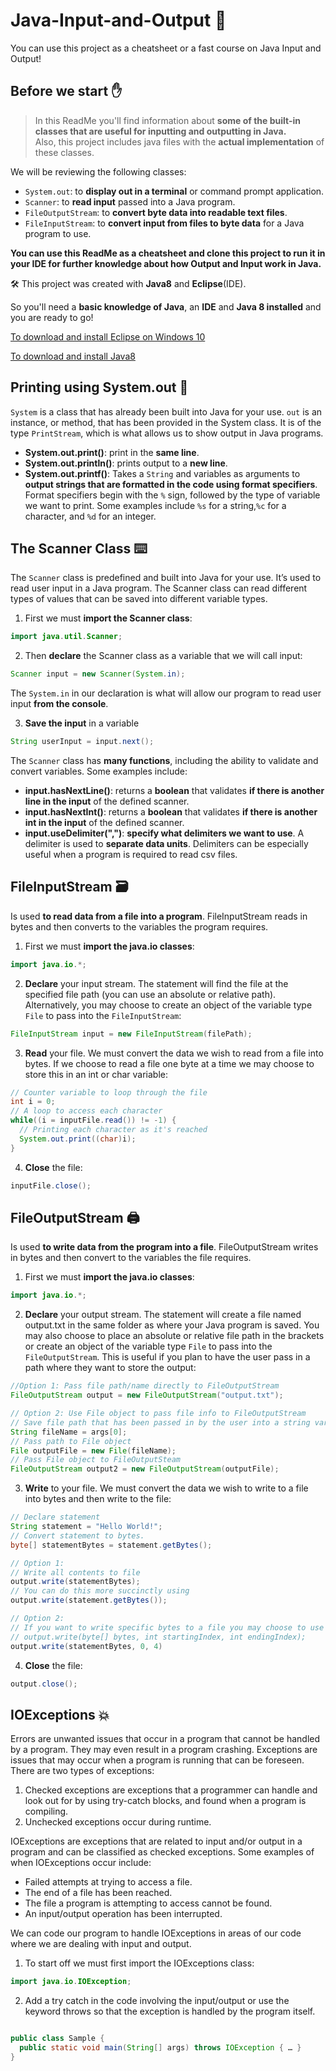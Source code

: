 # Java-Input-and-Output 🚀
You can use this project as a cheatsheet or a fast course on Java Input and Output!

## Before we start ✋
> In this ReadMe you'll find information about **some of the built-in classes that are useful for inputting and outputting in Java.**  
> Also, this project includes java files with the **actual implementation** of these classes.

We will be reviewing the following classes:
- `System.out`: to **display out in a terminal** or command prompt application.
- `Scanner`: to **read input** passed into a Java program.
- `FileOutputStream`: to **convert byte data into readable text files**.
- `FileInputStream`: to **convert input from files to byte data** for a Java program to use.

**You can use this ReadMe as a cheatsheet and clone this project to run it in your IDE for further knowledge about how Output and Input work in Java.**

🛠️ This project was created with **Java8** and **Eclipse**(IDE).

So you'll need a **basic knowledge of Java**, an **IDE** and **Java 8 installed** and you are ready to go!

[To download and install Eclipse on Windows 10](https://www.youtube.com/watch?v=N-wXTRpR03U)

[To download and install Java8](https://www.youtube.com/watch?v=ClcHrcNXP9g)


## Printing using System.out 📃

`System` is a class that has already been built into Java for your use. `out` is an instance, or method, that has been provided in the System class. It is of the type `PrintStream`, which is what allows us to show output in Java programs.  

- **System.out.print()**: print in the **same line**.
- **System.out.println()**: prints output to a **new line**.
- **System.out.printf()**: Takes a `String` and variables as arguments to **output strings that are formatted in the code using format specifiers**. Format specifiers begin with the `%` sign, followed by the type of variable we want to print. Some examples include `%s` for a string,`%c` for a character, and `%d` for an integer.

## The Scanner Class ⌨️

The `Scanner` class is predefined and built into Java for your use. It’s used to read user input in a Java program. The Scanner class can read different types of values that can be saved into different variable types. 

1. First we must **import the Scanner class**:

```java
import java.util.Scanner;
```
2. Then **declare** the Scanner class as a variable that we will call input:

```java
Scanner input = new Scanner(System.in);
```
The `System.in` in our declaration is what will allow our program to read user input **from the console**.

3. **Save the input** in a variable

```java
String userInput = input.next();
```

The `Scanner` class has **many functions**, including the ability to validate and convert variables. Some examples include:
- **input.hasNextLine()**: returns a **boolean** that validates **if there is another line in the input** of the defined scanner.
- **input.hasNextInt()**: returns a **boolean** that validates **if there is another int in the input** of the defined scanner.
- **input.useDelimiter(",")**: **specify what delimiters we want to use**. A delimiter is used to **separate data units**. Delimiters can be especially useful when a program is required to read csv files.

## FileInputStream 🗃️

Is used **to read data from a file into a program**. FileInputStream reads in bytes and then converts to the variables the program requires.

1. First we must **import the java.io classes**:

```java
import java.io.*;
```
2. **Declare** your input stream. The statement will find the file at the specified file path (you can use an absolute or relative path). Alternatively, you may choose to create an object of the variable type `File` to pass into the `FileInputStream`:

```java
FileInputStream input = new FileInputStream(filePath);
```
3. **Read** your file. We must convert the data we wish to read from a file into bytes. If we choose to read a file one byte at a time we may choose to store this in an int or char variable:

```java
// Counter variable to loop through the file
int i = 0;
// A loop to access each character
while((i = inputFile.read()) != -1) {    
  // Printing each character as it's reached
  System.out.print((char)i);    
}
```
4. **Close** the file:

```java
inputFile.close();
```

## FileOutputStream 🖨️

Is used **to write data from the program into a file**. FileOutputStream writes in bytes and then convert to the variables the file requires.

1. First we must **import the java.io classes**:

```java
import java.io.*;
```
2. **Declare** your output stream. The statement will create a file named output.txt in the same folder as where your Java program is saved. You may also choose to place an absolute or relative file path in the brackets or create an object of the variable type `File` to pass into the `FileOutputStream`. This is useful if you plan to have the user pass in a path where they want to store the output:

```java
//Option 1: Pass file path/name directly to FileOutputStream
FileOutputStream output = new FileOutputStream("output.txt");
```
```java
// Option 2: Use File object to pass file info to FileOutputStream
// Save file path that has been passed in by the user into a string variable.
String fileName = args[0];
// Pass path to File object
File outputFile = new File(fileName);
// Pass File object to FileOutputSteam
FileOutputStream output2 = new FileOutputStream(outputFile);
```

3. **Write** to your file. We must convert the data we wish to write to a file into bytes and then write to the file:

```java
// Declare statement
String statement = "Hello World!";
// Convert statement to bytes.
byte[] statementBytes = statement.getBytes();

// Option 1:
// Write all contents to file
output.write(statementBytes);
// You can do this more succinctly using
output.write(statement.getBytes());

// Option 2:
// If you want to write specific bytes to a file you may choose to use the following statement
// output.write(byte[] bytes, int startingIndex, int endingIndex);
output.write(statementBytes, 0, 4)

```
4. **Close** the file:

```java
output.close();
```

## IOExceptions 💥

Errors are unwanted issues that occur in a program that cannot be handled by a program. They may even result in a program crashing. Exceptions are issues that may occur when a program is running that can be foreseen.
There are two types of exceptions:
1. Checked exceptions are exceptions that a programmer can handle and look out for by using try-catch blocks, and found when a program is compiling.
2.  Unchecked exceptions occur during runtime.

IOExceptions are exceptions that are related to input and/or output in a program and can be classified as checked exceptions.
Some examples of when IOExceptions occur include:
- Failed attempts at trying to access a file.
-  The end of a file has been reached.
- The file a program is attempting to access cannot be found.
- An input/output operation has been interrupted.

We can code our program to handle IOExceptions in areas of our code where we are dealing with input and output.
1. To start off we must first import the IOExceptions class:
```java
import java.io.IOException;
```
2. Add a try catch in the code involving the input/output or use the keyword throws so that the exception is handled by the program itself.

```java

public class Sample {
  public static void main(String[] args) throws IOException { … }
}

```







